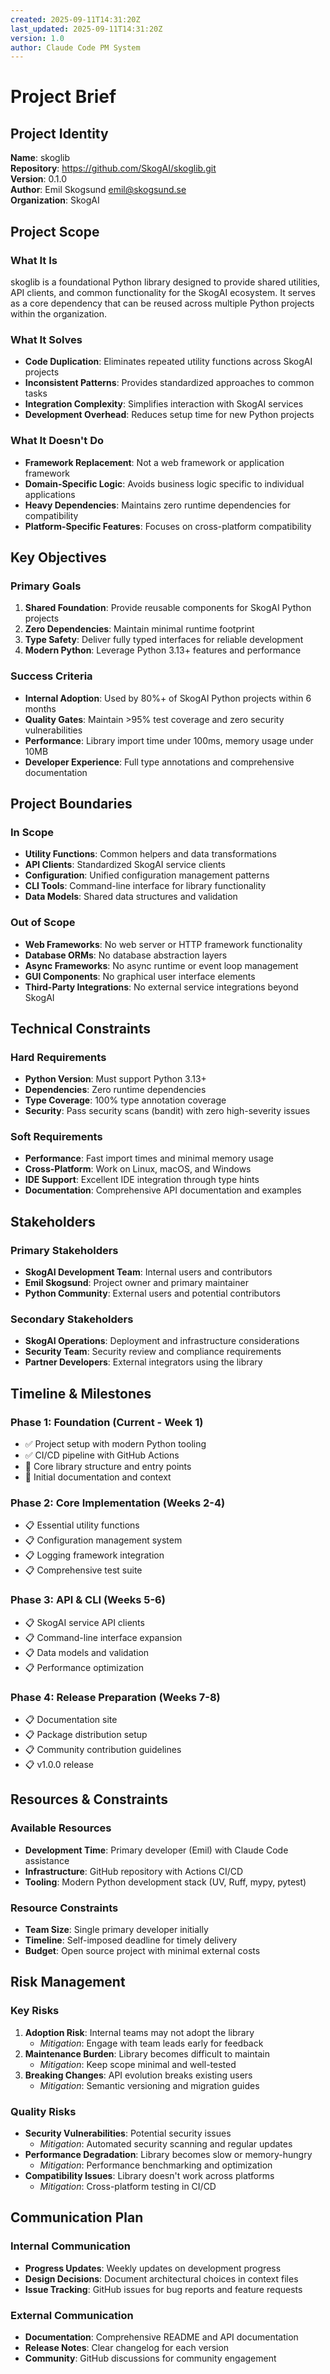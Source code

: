 ```yaml
---
created: 2025-09-11T14:31:20Z
last_updated: 2025-09-11T14:31:20Z
version: 1.0
author: Claude Code PM System
---
```


# Project Brief

## Project Identity

**Name**: skoglib  
**Repository**: https://github.com/SkogAI/skoglib.git  
**Version**: 0.1.0  
**Author**: Emil Skogsund <emil@skogsund.se>  
**Organization**: SkogAI  

## Project Scope

### What It Is
skoglib is a foundational Python library designed to provide shared utilities, API clients, and common functionality for the SkogAI ecosystem. It serves as a core dependency that can be reused across multiple Python projects within the organization.

### What It Solves
- **Code Duplication**: Eliminates repeated utility functions across SkogAI projects
- **Inconsistent Patterns**: Provides standardized approaches to common tasks
- **Integration Complexity**: Simplifies interaction with SkogAI services
- **Development Overhead**: Reduces setup time for new Python projects

### What It Doesn't Do
- **Framework Replacement**: Not a web framework or application framework
- **Domain-Specific Logic**: Avoids business logic specific to individual applications
- **Heavy Dependencies**: Maintains zero runtime dependencies for compatibility
- **Platform-Specific Features**: Focuses on cross-platform compatibility

## Key Objectives

### Primary Goals
1. **Shared Foundation**: Provide reusable components for SkogAI Python projects
2. **Zero Dependencies**: Maintain minimal runtime footprint
3. **Type Safety**: Deliver fully typed interfaces for reliable development
4. **Modern Python**: Leverage Python 3.13+ features and performance

### Success Criteria
- **Internal Adoption**: Used by 80%+ of SkogAI Python projects within 6 months
- **Quality Gates**: Maintain >95% test coverage and zero security vulnerabilities
- **Performance**: Library import time under 100ms, memory usage under 10MB
- **Developer Experience**: Full type annotations and comprehensive documentation

## Project Boundaries

### In Scope
- **Utility Functions**: Common helpers and data transformations
- **API Clients**: Standardized SkogAI service clients
- **Configuration**: Unified configuration management patterns
- **CLI Tools**: Command-line interface for library functionality
- **Data Models**: Shared data structures and validation

### Out of Scope
- **Web Frameworks**: No web server or HTTP framework functionality
- **Database ORMs**: No database abstraction layers
- **Async Frameworks**: No async runtime or event loop management
- **GUI Components**: No graphical user interface elements
- **Third-Party Integrations**: No external service integrations beyond SkogAI

## Technical Constraints

### Hard Requirements
- **Python Version**: Must support Python 3.13+
- **Dependencies**: Zero runtime dependencies
- **Type Coverage**: 100% type annotation coverage
- **Security**: Pass security scans (bandit) with zero high-severity issues

### Soft Requirements
- **Performance**: Fast import times and minimal memory usage
- **Cross-Platform**: Work on Linux, macOS, and Windows
- **IDE Support**: Excellent IDE integration through type hints
- **Documentation**: Comprehensive API documentation and examples

## Stakeholders

### Primary Stakeholders
- **SkogAI Development Team**: Internal users and contributors
- **Emil Skogsund**: Project owner and primary maintainer
- **Python Community**: External users and potential contributors

### Secondary Stakeholders
- **SkogAI Operations**: Deployment and infrastructure considerations
- **Security Team**: Security review and compliance requirements
- **Partner Developers**: External integrators using the library

## Timeline & Milestones

### Phase 1: Foundation (Current - Week 1)
- ✅ Project setup with modern Python tooling
- ✅ CI/CD pipeline with GitHub Actions
- 🔄 Core library structure and entry points
- 🔄 Initial documentation and context

### Phase 2: Core Implementation (Weeks 2-4)
- 📋 Essential utility functions
- 📋 Configuration management system
- 📋 Logging framework integration
- 📋 Comprehensive test suite

### Phase 3: API & CLI (Weeks 5-6)
- 📋 SkogAI service API clients
- 📋 Command-line interface expansion
- 📋 Data models and validation
- 📋 Performance optimization

### Phase 4: Release Preparation (Weeks 7-8)
- 📋 Documentation site
- 📋 Package distribution setup
- 📋 Community contribution guidelines
- 📋 v1.0.0 release

## Resources & Constraints

### Available Resources
- **Development Time**: Primary developer (Emil) with Claude Code assistance
- **Infrastructure**: GitHub repository with Actions CI/CD
- **Tooling**: Modern Python development stack (UV, Ruff, mypy, pytest)

### Resource Constraints
- **Team Size**: Single primary developer initially
- **Timeline**: Self-imposed deadline for timely delivery
- **Budget**: Open source project with minimal external costs

## Risk Management

### Key Risks
1. **Adoption Risk**: Internal teams may not adopt the library
   - *Mitigation*: Engage with team leads early for feedback
2. **Maintenance Burden**: Library becomes difficult to maintain
   - *Mitigation*: Keep scope minimal and well-tested
3. **Breaking Changes**: API evolution breaks existing users
   - *Mitigation*: Semantic versioning and migration guides

### Quality Risks
- **Security Vulnerabilities**: Potential security issues
  - *Mitigation*: Automated security scanning and regular updates
- **Performance Degradation**: Library becomes slow or memory-hungry
  - *Mitigation*: Performance benchmarking and optimization
- **Compatibility Issues**: Library doesn't work across platforms
  - *Mitigation*: Cross-platform testing in CI/CD

## Communication Plan

### Internal Communication
- **Progress Updates**: Weekly updates on development progress
- **Design Decisions**: Document architectural choices in context files
- **Issue Tracking**: GitHub issues for bug reports and feature requests

### External Communication
- **Documentation**: Comprehensive README and API documentation
- **Release Notes**: Clear changelog for each version
- **Community**: GitHub discussions for community engagement
